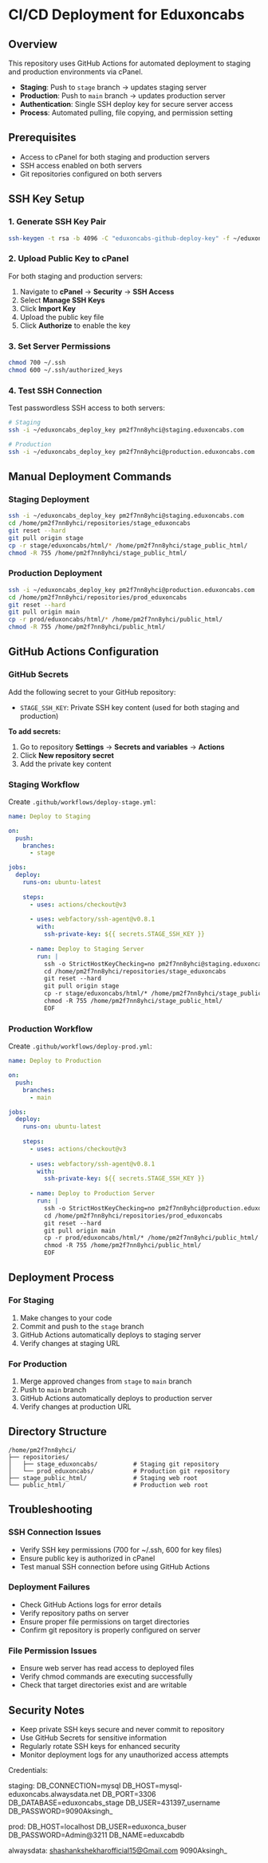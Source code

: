 # CI/CD Deployment for Eduxoncabs

## Overview

This repository uses GitHub Actions for automated deployment to staging and production environments via cPanel.

- **Staging**: Push to `stage` branch → updates staging server
- **Production**: Push to `main` branch → updates production server
- **Authentication**: Single SSH deploy key for secure server access
- **Process**: Automated pulling, file copying, and permission setting

## Prerequisites

- Access to cPanel for both staging and production servers
- SSH access enabled on both servers
- Git repositories configured on both servers

## SSH Key Setup

### 1. Generate SSH Key Pair

```bash
ssh-keygen -t rsa -b 4096 -C "eduxoncabs-github-deploy-key" -f ~/eduxoncabs_deploy_key
```

### 2. Upload Public Key to cPanel

For both staging and production servers:
1. Navigate to **cPanel** → **Security** → **SSH Access**
2. Select **Manage SSH Keys**
3. Click **Import Key**
4. Upload the public key file
5. Click **Authorize** to enable the key

### 3. Set Server Permissions

```bash
chmod 700 ~/.ssh
chmod 600 ~/.ssh/authorized_keys
```

### 4. Test SSH Connection

Test passwordless SSH access to both servers:

```bash
# Staging
ssh -i ~/eduxoncabs_deploy_key pm2f7nn8yhci@staging.eduxoncabs.com

# Production
ssh -i ~/eduxoncabs_deploy_key pm2f7nn8yhci@production.eduxoncabs.com
```

## Manual Deployment Commands

### Staging Deployment

```bash
ssh -i ~/eduxoncabs_deploy_key pm2f7nn8yhci@staging.eduxoncabs.com
cd /home/pm2f7nn8yhci/repositories/stage_eduxoncabs
git reset --hard
git pull origin stage
cp -r stage/eduxoncabs/html/* /home/pm2f7nn8yhci/stage_public_html/
chmod -R 755 /home/pm2f7nn8yhci/stage_public_html/
```

### Production Deployment

```bash
ssh -i ~/eduxoncabs_deploy_key pm2f7nn8yhci@production.eduxoncabs.com
cd /home/pm2f7nn8yhci/repositories/prod_eduxoncabs
git reset --hard
git pull origin main
cp -r prod/eduxoncabs/html/* /home/pm2f7nn8yhci/public_html/
chmod -R 755 /home/pm2f7nn8yhci/public_html/
```

## GitHub Actions Configuration

### GitHub Secrets

Add the following secret to your GitHub repository:
- `STAGE_SSH_KEY`: Private SSH key content (used for both staging and production)

**To add secrets:**
1. Go to repository **Settings** → **Secrets and variables** → **Actions**
2. Click **New repository secret**
3. Add the private key content

### Staging Workflow

Create `.github/workflows/deploy-stage.yml`:

```yaml
name: Deploy to Staging

on:
  push:
    branches:
      - stage

jobs:
  deploy:
    runs-on: ubuntu-latest
    
    steps:
      - uses: actions/checkout@v3
      
      - uses: webfactory/ssh-agent@v0.8.1
        with:
          ssh-private-key: ${{ secrets.STAGE_SSH_KEY }}
      
      - name: Deploy to Staging Server
        run: |
          ssh -o StrictHostKeyChecking=no pm2f7nn8yhci@staging.eduxoncabs.com << 'EOF'
          cd /home/pm2f7nn8yhci/repositories/stage_eduxoncabs
          git reset --hard
          git pull origin stage
          cp -r stage/eduxoncabs/html/* /home/pm2f7nn8yhci/stage_public_html/
          chmod -R 755 /home/pm2f7nn8yhci/stage_public_html/
          EOF
```

### Production Workflow

Create `.github/workflows/deploy-prod.yml`:

```yaml
name: Deploy to Production

on:
  push:
    branches:
      - main

jobs:
  deploy:
    runs-on: ubuntu-latest
    
    steps:
      - uses: actions/checkout@v3
      
      - uses: webfactory/ssh-agent@v0.8.1
        with:
          ssh-private-key: ${{ secrets.STAGE_SSH_KEY }}
      
      - name: Deploy to Production Server
        run: |
          ssh -o StrictHostKeyChecking=no pm2f7nn8yhci@production.eduxoncabs.com << 'EOF'
          cd /home/pm2f7nn8yhci/repositories/prod_eduxoncabs
          git reset --hard
          git pull origin main
          cp -r prod/eduxoncabs/html/* /home/pm2f7nn8yhci/public_html/
          chmod -R 755 /home/pm2f7nn8yhci/public_html/
          EOF
```

## Deployment Process

### For Staging
1. Make changes to your code
2. Commit and push to the `stage` branch
3. GitHub Actions automatically deploys to staging server
4. Verify changes at staging URL

### For Production
1. Merge approved changes from `stage` to `main` branch
2. Push to `main` branch
3. GitHub Actions automatically deploys to production server
4. Verify changes at production URL

## Directory Structure

```
/home/pm2f7nn8yhci/
├── repositories/
│   ├── stage_eduxoncabs/          # Staging git repository
│   └── prod_eduxoncabs/           # Production git repository
├── stage_public_html/             # Staging web root
└── public_html/                   # Production web root
```

## Troubleshooting

### SSH Connection Issues
- Verify SSH key permissions (700 for ~/.ssh, 600 for key files)
- Ensure public key is authorized in cPanel
- Test manual SSH connection before using GitHub Actions

### Deployment Failures
- Check GitHub Actions logs for error details
- Verify repository paths on server
- Ensure proper file permissions on target directories
- Confirm git repository is properly configured on server

### File Permission Issues
- Ensure web server has read access to deployed files
- Verify chmod commands are executing successfully
- Check that target directories exist and are writable

## Security Notes

- Keep private SSH keys secure and never commit to repository
- Use GitHub Secrets for sensitive information
- Regularly rotate SSH keys for enhanced security
- Monitor deployment logs for any unauthorized access attempts

Credentials:

  staging:
    DB_CONNECTION=mysql
    DB_HOST=mysql-eduxoncabs.alwaysdata.net
    DB_PORT=3306
    DB_DATABASE=eduxoncabs_stage
    DB_USER=431397_username
    DB_PASSWORD=9090Aksingh_

  prod:
    DB_HOST=localhost
    DB_USER=eduxonca_buser
    DB_PASSWORD=Admin@3211
    DB_NAME=eduxcabdb

  alwaysdata:
    shashankshekharofficial15@Gmail.com
    9090Aksingh_